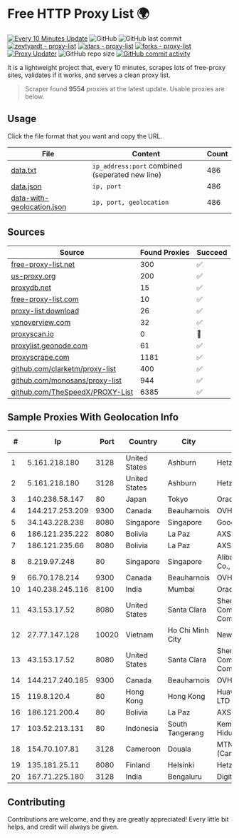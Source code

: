 
# Free HTTP Proxy List 🌍

[![Every 10 Minutes Update](https://github.com/mertguvencli/http-proxy-list/actions/workflows/main.yml/badge.svg?branch=main)](https://github.com/mertguvencli/http-proxy-list/actions/workflows/main.yml)
![GitHub](https://img.shields.io/github/license/mertguvencli/http-proxy-list)
![GitHub last commit](https://img.shields.io/github/last-commit/mertguvencli/http-proxy-list)
[![zevtyardt - proxy-list](https://img.shields.io/static/v1?label=zevtyardt&message=proxy-list&color=blue&logo=github)](https://github.com/zevtyardt/proxy-list "Go to GitHub repo")
[![stars - proxy-list](https://img.shields.io/github/stars/zevtyardt/proxy-list?style=social)](https://github.com/zevtyardt/proxy-list)
[![forks - proxy-list](https://img.shields.io/github/forks/zevtyardt/proxy-list?style=social)](https://github.com/zevtyardt/proxy-list)
[![Proxy Updater](https://github.com/zevtyardt/proxy-list/workflows/Proxy%20Updater/badge.svg)](https://github.com/zevtyardt/proxy-list/actions?query=workflow:"Proxy+Updater")
![GitHub repo size](https://img.shields.io/github/repo-size/zevtyardt/proxy-list)
[![GitHub commit activity](https://img.shields.io/github/commit-activity/m/zevtyardt/proxy-list?logo=commits)](https://github.com/zevtyardt/proxy-list/commits/main)

It is a lightweight project that, every 10 minutes, scrapes lots of free-proxy sites, validates if it works, and serves a clean proxy list.

> Scraper found **9554** proxies at the latest update. Usable proxies are below.

## Usage

Click the file format that you want and copy the URL.

|File|Content|Count|
|----|-------|-----|
|[data.txt](https://raw.githubusercontent.com/mertguvencli/http-proxy-list/main/proxy-list/data.txt)|`ip_address:port` combined (seperated new line)|486|
|[data.json](https://raw.githubusercontent.com/mertguvencli/http-proxy-list/main/proxy-list/data.json)|`ip, port`|486|
|[data-with-geolocation.json](https://raw.githubusercontent.com/mertguvencli/http-proxy-list/main/proxy-list/data-with-geolocation.json)|`ip, port, geolocation`|486|

## Sources

|Source|Found Proxies|Succeed|
|------|-------------|-------|
|[free-proxy-list.net](https://free-proxy-list.net)|300|✅|
|[us-proxy.org](https://www.us-proxy.org)|200|✅|
|[proxydb.net](http://proxydb.net)|15|✅|
|[free-proxy-list.com](https://free-proxy-list.com/?page=&port=&type%5B%5D=http&type%5B%5D=https&up_time=0&search=Search)|10|✅|
|[proxy-list.download](https://www.proxy-list.download/HTTP)|26|✅|
|[vpnoverview.com](https://vpnoverview.com/privacy/anonymous-browsing/free-proxy-servers)|32|✅|
|[proxyscan.io](https://www.proxyscan.io)|0|🚫|
|[proxylist.geonode.com](https://proxylist.geonode.com/api/proxy-list?limit=300&page=1&sort_by=lastChecked&sort_type=desc&protocols=http,https)|61|✅|
|[proxyscrape.com](https://api.proxyscrape.com/v2/?request=displayproxies&protocol=http&timeout=10000&country=all&ssl=all&anonymity=all)|1181|✅|
|[github.com/clarketm/proxy-list](https://raw.githubusercontent.com/clarketm/proxy-list/master/proxy-list-raw.txt)|400|✅|
|[github.com/monosans/proxy-list](https://raw.githubusercontent.com/monosans/proxy-list/main/proxies/http.txt)|944|✅|
|[github.com/TheSpeedX/PROXY-List](https://raw.githubusercontent.com/TheSpeedX/PROXY-List/master/http.txt)|6385|✅|


## Sample Proxies With Geolocation Info

|#|Ip|Port|Country|City|Internet Service Provider|
|-|--|----|-------|----|-------------------------|
|1|5.161.218.180|3128|United States|Ashburn|Hetzner Online GmbH|
|2|5.161.218.180|3128|United States|Ashburn|Hetzner Online GmbH|
|3|140.238.58.147|80|Japan|Tokyo|Oracle Corporation|
|4|144.217.253.209|9300|Canada|Beauharnois|OVH SAS|
|5|34.143.228.238|8080|Singapore|Singapore|Google LLC|
|6|186.121.235.222|8080|Bolivia|La Paz|AXS Bolivia S. A.|
|7|186.121.235.66|8080|Bolivia|La Paz|AXS Bolivia S. A.|
|8|8.219.97.248|80|Singapore|Singapore|Alibaba (US) Technology Co., Ltd.|
|9|66.70.178.214|9300|Canada|Beauharnois|OVH SAS|
|10|140.238.245.116|8100|India|Mumbai|Oracle Corporation|
|11|43.153.17.52|8080|United States|Santa Clara|Shenzhen Tencent Computer Systems Company Limited|
|12|27.77.147.128|10020|Vietnam|Ho Chi Minh City|Newass2011xDSLHCMC|
|13|43.153.17.52|8080|United States|Santa Clara|Shenzhen Tencent Computer Systems Company Limited|
|14|144.217.240.185|9300|Canada|Beauharnois|OVH SAS|
|15|119.8.120.4|80|Hong Kong|Hong Kong|Huawei International Pte. LTD|
|16|186.121.200.4|80|Bolivia|La Paz|AXS Bolivia S. A.|
|17|103.52.213.131|80|Indonesia|South Tangerang|Kementerian Lingkungan Hidup|
|18|154.70.107.81|3128|Cameroon|Douala|MTN Network Solutions (Cameroon)|
|19|135.181.25.11|8080|Finland|Helsinki|Hetzner Online GmbH|
|20|167.71.225.180|3128|India|Bengaluru|DigitalOcean, LLC|



## Contributing

Contributions are welcome, and they are greatly appreciated! Every
little bit helps, and credit will always be given.

